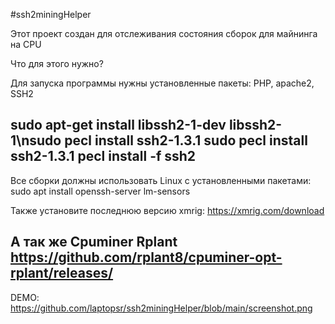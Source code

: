 #ssh2miningHelper
    
Этот проект создан для отслеживания состояния сборок для майнинга на CPU
    
Что для этого нужно?

Для запуска программы нужны установленные пакеты: PHP, apache2, SSH2

sudo apt-get install libssh2-1-dev libssh2-1\nsudo pecl install ssh2-1.3.1
sudo pecl install ssh2-1.3.1
pecl install -f ssh2
------

Все сборки должны использовать Linux с установленными пакетами:
sudo apt install openssh-server lm-sensors

Также установите последнюю версию xmrig:
https://xmrig.com/download

A так же Cpuminer Rplant
https://github.com/rplant8/cpuminer-opt-rplant/releases/
------
DEMO: https://github.com/laptopsr/ssh2miningHelper/blob/main/screenshot.png

